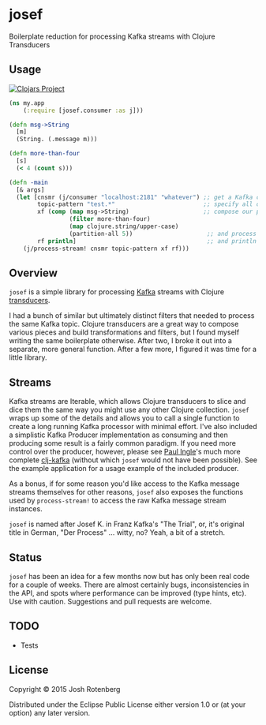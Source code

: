 # josef

Boilerplate reduction for processing Kafka streams with Clojure Transducers

## Usage

[![Clojars Project](http://clojars.org/josef/latest-version.svg)](http://clojars.org/josef)

```clojure
(ns my.app
    (:require [josef.consumer :as j]))

(defn msg->String
  [m]
  (String. (.message m)))

(defn more-than-four
  [s]
  (< 4 (count s)))

(defn -main
  [& args]
  (let [cnsmr (j/consumer "localhost:2181" "whatever") ;; get a Kafka consumer
        topic-pattern "test.*"                         ;; specify all of our test topics
        xf (comp (map msg->String)                     ;; compose our processing transducer xform
                 (filter more-than-four)
                 (map clojure.string/upper-case)
                 (partition-all 5))                     ;; and process 5 at a time
        rf println]                                     ;; and println out the results
    (j/process-stream! cnsmr topic-pattern xf rf)))
```

## Overview

`josef` is a simple library for processing [Kafka](http://kafka.apache.org/) streams with Clojure
[transducers](http://clojure.org/transducers).

I had a bunch of similar but ultimately distinct filters that needed
to process the same Kafka topic. Clojure
transducers are a great way to
compose various pieces and build transformations and filters, but I
found myself writing the same boilerplate otherwise. After two, I
broke it out into a separate, more general function. After a few more,
I figured it was time for a little library.

## Streams

Kafka streams are Iterable, which allows Clojure transducers to slice
and dice them the same way you might use any other Clojure
collection. `josef` wraps up some of the details and allows you to
call a single function to create a long running Kafka processor with
minimal effort. I've also included a simplistic Kafka Producer
implementation as consuming and then producing some result is a fairly
common paradigm. If you need more control over the producer, however,
please see [Paul Ingle](https://github.com/pingles)'s much more
complete [clj-kafka](https://github.com/pingles/clj-kafka) (without which `josef` would not have been possible). See the example application for a usage example of the included producer.

As a bonus, if for some reason you'd like access to the Kafka message
streams themselves for other reasons, `josef` also exposes the
functions used by `process-stream!` to access the raw Kafka message
stream instances.

`josef` is named after Josef K. in Franz Kafka's "The Trial", or, it's original title in German, "Der Process" ... witty, no? Yeah, a bit of a stretch.

## Status

`josef` has been an idea for a few months now but has only been real code for a couple of weeks. There are almost certainly bugs, inconsistencies in the API, and spots where performance can be improved (type hints, etc). Use with caution. Suggestions and pull requests are welcome.

## TODO

- Tests

## License

Copyright © 2015 Josh Rotenberg

Distributed under the Eclipse Public License either version 1.0 or (at
your option) any later version.
